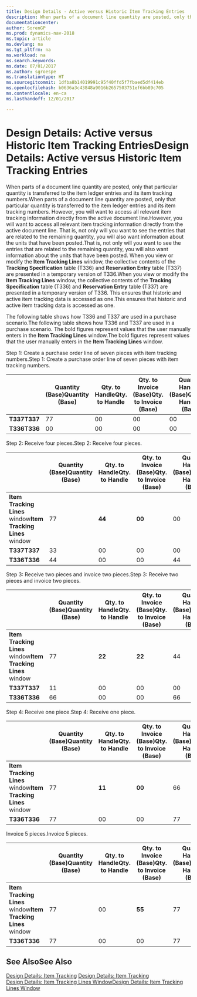 ```yaml
---
title: Design Details - Active versus Historic Item Tracking Entries
description: When parts of a document line quantity are posted, only that particular quantity is transferred to the item ledger entries and its item tracking numbers. However, you will want to access all relevant item tracking information directly from the active document line. That is, not only will you want to see the entries that are related to the remaining quantity, you will also want information about the units that have been posted. When you view or modify the **Item Tracking Lines** window, the collective contents of the **Tracking Specification** table (T336) and **Reservation Entry** table (T337) are presented in a temporary version of T336. This ensures that historic and active item tracking data is accessed as one.
documentationcenter: 
author: SorenGP
ms.prod: dynamics-nav-2018
ms.topic: article
ms.devlang: na
ms.tgt_pltfrm: na
ms.workload: na
ms.search.keywords: 
ms.date: 07/01/2017
ms.author: sgroespe
ms.translationtype: HT
ms.sourcegitcommit: 1dfba8b14019991c95f40ffd5f7fbaed5df414eb
ms.openlocfilehash: b0636a3c43848a9016b2657503751ef6bb89c705
ms.contentlocale: en-ca
ms.lasthandoff: 12/01/2017

---
```

# <a name="design-details-active-versus-historic-item-tracking-entries"></a><span data-ttu-id="ca7c7-107">Design Details: Active versus Historic Item Tracking Entries</span><span class="sxs-lookup"><span data-stu-id="ca7c7-107">Design Details: Active versus Historic Item Tracking Entries</span></span>
<span data-ttu-id="ca7c7-108">When parts of a document line quantity are posted, only that particular quantity is transferred to the item ledger entries and its item tracking numbers.</span><span class="sxs-lookup"><span data-stu-id="ca7c7-108">When parts of a document line quantity are posted, only that particular quantity is transferred to the item ledger entries and its item tracking numbers.</span></span> <span data-ttu-id="ca7c7-109">However, you will want to access all relevant item tracking information directly from the active document line.</span><span class="sxs-lookup"><span data-stu-id="ca7c7-109">However, you will want to access all relevant item tracking information directly from the active document line.</span></span> <span data-ttu-id="ca7c7-110">That is, not only will you want to see the entries that are related to the remaining quantity, you will also want information about the units that have been posted.</span><span class="sxs-lookup"><span data-stu-id="ca7c7-110">That is, not only will you want to see the entries that are related to the remaining quantity, you will also want information about the units that have been posted.</span></span> <span data-ttu-id="ca7c7-111">When you view or modify the **Item Tracking Lines** window, the collective contents of the **Tracking Specification** table (T336) and **Reservation Entry** table (T337) are presented in a temporary version of T336.</span><span class="sxs-lookup"><span data-stu-id="ca7c7-111">When you view or modify the **Item Tracking Lines** window, the collective contents of the **Tracking Specification** table (T336) and **Reservation Entry** table (T337) are presented in a temporary version of T336.</span></span> <span data-ttu-id="ca7c7-112">This ensures that historic and active item tracking data is accessed as one.</span><span class="sxs-lookup"><span data-stu-id="ca7c7-112">This ensures that historic and active item tracking data is accessed as one.</span></span>  

 <span data-ttu-id="ca7c7-113">The following table shows how T336 and T337 are used in a purchase scenario.</span><span class="sxs-lookup"><span data-stu-id="ca7c7-113">The following table shows how T336 and T337 are used in a purchase scenario.</span></span> <span data-ttu-id="ca7c7-114">The bold figures represent values that the user manually enters in the **Item Tracking Lines** window.</span><span class="sxs-lookup"><span data-stu-id="ca7c7-114">The bold figures represent values that the user manually enters in the **Item Tracking Lines** window.</span></span>  

 <span data-ttu-id="ca7c7-115">Step 1: Create a purchase order line of seven pieces with item tracking numbers.</span><span class="sxs-lookup"><span data-stu-id="ca7c7-115">Step 1: Create a purchase order line of seven pieces with item tracking numbers.</span></span>  

||<span data-ttu-id="ca7c7-116">**Quantity (Base)**</span><span class="sxs-lookup"><span data-stu-id="ca7c7-116">**Quantity (Base)**</span></span>|<span data-ttu-id="ca7c7-117">**Qty. to Handle**</span><span class="sxs-lookup"><span data-stu-id="ca7c7-117">**Qty. to Handle**</span></span>|<span data-ttu-id="ca7c7-118">**Qty. to Invoice (Base)**</span><span class="sxs-lookup"><span data-stu-id="ca7c7-118">**Qty. to Invoice (Base)**</span></span>|<span data-ttu-id="ca7c7-119">**Quantity Handled (Base)**</span><span class="sxs-lookup"><span data-stu-id="ca7c7-119">**Quantity Handled (Base)**</span></span>|<span data-ttu-id="ca7c7-120">**Quantity Invoiced (Base)**</span><span class="sxs-lookup"><span data-stu-id="ca7c7-120">**Quantity Invoiced (Base)**</span></span>|  
|-|----------------------------------------------|--------------------------------------------|------------------------------------------------------|-------------------------------------------------------|--------------------------------------------------------|  
|<span data-ttu-id="ca7c7-121">**T337**</span><span class="sxs-lookup"><span data-stu-id="ca7c7-121">**T337**</span></span>|<span data-ttu-id="ca7c7-122">7</span><span class="sxs-lookup"><span data-stu-id="ca7c7-122">7</span></span>|<span data-ttu-id="ca7c7-123">0</span><span class="sxs-lookup"><span data-stu-id="ca7c7-123">0</span></span>|<span data-ttu-id="ca7c7-124">0</span><span class="sxs-lookup"><span data-stu-id="ca7c7-124">0</span></span>|<span data-ttu-id="ca7c7-125">0</span><span class="sxs-lookup"><span data-stu-id="ca7c7-125">0</span></span>|<span data-ttu-id="ca7c7-126">0</span><span class="sxs-lookup"><span data-stu-id="ca7c7-126">0</span></span>|  
|<span data-ttu-id="ca7c7-127">**T336**</span><span class="sxs-lookup"><span data-stu-id="ca7c7-127">**T336**</span></span>|<span data-ttu-id="ca7c7-128">0</span><span class="sxs-lookup"><span data-stu-id="ca7c7-128">0</span></span>|<span data-ttu-id="ca7c7-129">0</span><span class="sxs-lookup"><span data-stu-id="ca7c7-129">0</span></span>|<span data-ttu-id="ca7c7-130">0</span><span class="sxs-lookup"><span data-stu-id="ca7c7-130">0</span></span>|<span data-ttu-id="ca7c7-131">0</span><span class="sxs-lookup"><span data-stu-id="ca7c7-131">0</span></span>|<span data-ttu-id="ca7c7-132">0</span><span class="sxs-lookup"><span data-stu-id="ca7c7-132">0</span></span>|  

 <span data-ttu-id="ca7c7-133">Step 2: Receive four pieces.</span><span class="sxs-lookup"><span data-stu-id="ca7c7-133">Step 2: Receive four pieces.</span></span>  

||<span data-ttu-id="ca7c7-134">**Quantity (Base)**</span><span class="sxs-lookup"><span data-stu-id="ca7c7-134">**Quantity (Base)**</span></span>|<span data-ttu-id="ca7c7-135">**Qty. to Handle**</span><span class="sxs-lookup"><span data-stu-id="ca7c7-135">**Qty. to Handle**</span></span>|<span data-ttu-id="ca7c7-136">**Qty. to Invoice (Base)**</span><span class="sxs-lookup"><span data-stu-id="ca7c7-136">**Qty. to Invoice (Base)**</span></span>|<span data-ttu-id="ca7c7-137">**Quantity Handled (Base)**</span><span class="sxs-lookup"><span data-stu-id="ca7c7-137">**Quantity Handled (Base)**</span></span>|<span data-ttu-id="ca7c7-138">**Quantity Invoiced (Base)**</span><span class="sxs-lookup"><span data-stu-id="ca7c7-138">**Quantity Invoiced (Base)**</span></span>|  
|-|----------------------------------------------|--------------------------------------------|------------------------------------------------------|-------------------------------------------------------|--------------------------------------------------------|  
|<span data-ttu-id="ca7c7-139">**Item Tracking Lines** window</span><span class="sxs-lookup"><span data-stu-id="ca7c7-139">**Item Tracking Lines** window</span></span>|<span data-ttu-id="ca7c7-140">7</span><span class="sxs-lookup"><span data-stu-id="ca7c7-140">7</span></span>|<span data-ttu-id="ca7c7-141">**4**</span><span class="sxs-lookup"><span data-stu-id="ca7c7-141">**4**</span></span>|<span data-ttu-id="ca7c7-142">**0**</span><span class="sxs-lookup"><span data-stu-id="ca7c7-142">**0**</span></span>|<span data-ttu-id="ca7c7-143">0</span><span class="sxs-lookup"><span data-stu-id="ca7c7-143">0</span></span>|<span data-ttu-id="ca7c7-144">0</span><span class="sxs-lookup"><span data-stu-id="ca7c7-144">0</span></span>|  
|<span data-ttu-id="ca7c7-145">**T337**</span><span class="sxs-lookup"><span data-stu-id="ca7c7-145">**T337**</span></span>|<span data-ttu-id="ca7c7-146">3</span><span class="sxs-lookup"><span data-stu-id="ca7c7-146">3</span></span>|<span data-ttu-id="ca7c7-147">0</span><span class="sxs-lookup"><span data-stu-id="ca7c7-147">0</span></span>|<span data-ttu-id="ca7c7-148">0</span><span class="sxs-lookup"><span data-stu-id="ca7c7-148">0</span></span>|<span data-ttu-id="ca7c7-149">0</span><span class="sxs-lookup"><span data-stu-id="ca7c7-149">0</span></span>|<span data-ttu-id="ca7c7-150">0</span><span class="sxs-lookup"><span data-stu-id="ca7c7-150">0</span></span>|  
|<span data-ttu-id="ca7c7-151">**T336**</span><span class="sxs-lookup"><span data-stu-id="ca7c7-151">**T336**</span></span>|<span data-ttu-id="ca7c7-152">4</span><span class="sxs-lookup"><span data-stu-id="ca7c7-152">4</span></span>|<span data-ttu-id="ca7c7-153">0</span><span class="sxs-lookup"><span data-stu-id="ca7c7-153">0</span></span>|<span data-ttu-id="ca7c7-154">0</span><span class="sxs-lookup"><span data-stu-id="ca7c7-154">0</span></span>|<span data-ttu-id="ca7c7-155">4</span><span class="sxs-lookup"><span data-stu-id="ca7c7-155">4</span></span>|<span data-ttu-id="ca7c7-156">0</span><span class="sxs-lookup"><span data-stu-id="ca7c7-156">0</span></span>|  

 <span data-ttu-id="ca7c7-157">Step 3: Receive two pieces and invoice two pieces.</span><span class="sxs-lookup"><span data-stu-id="ca7c7-157">Step 3: Receive two pieces and invoice two pieces.</span></span>  

||<span data-ttu-id="ca7c7-158">**Quantity (Base)**</span><span class="sxs-lookup"><span data-stu-id="ca7c7-158">**Quantity (Base)**</span></span>|<span data-ttu-id="ca7c7-159">**Qty. to Handle**</span><span class="sxs-lookup"><span data-stu-id="ca7c7-159">**Qty. to Handle**</span></span>|<span data-ttu-id="ca7c7-160">**Qty. to Invoice (Base)**</span><span class="sxs-lookup"><span data-stu-id="ca7c7-160">**Qty. to Invoice (Base)**</span></span>|<span data-ttu-id="ca7c7-161">**Quantity Handled (Base)**</span><span class="sxs-lookup"><span data-stu-id="ca7c7-161">**Quantity Handled (Base)**</span></span>|<span data-ttu-id="ca7c7-162">**Quantity Invoiced (Base)**</span><span class="sxs-lookup"><span data-stu-id="ca7c7-162">**Quantity Invoiced (Base)**</span></span>|  
|-|----------------------------------------------|--------------------------------------------|------------------------------------------------------|-------------------------------------------------------|--------------------------------------------------------|  
|<span data-ttu-id="ca7c7-163">**Item Tracking Lines** window</span><span class="sxs-lookup"><span data-stu-id="ca7c7-163">**Item Tracking Lines** window</span></span>|<span data-ttu-id="ca7c7-164">7</span><span class="sxs-lookup"><span data-stu-id="ca7c7-164">7</span></span>|<span data-ttu-id="ca7c7-165">**2**</span><span class="sxs-lookup"><span data-stu-id="ca7c7-165">**2**</span></span>|<span data-ttu-id="ca7c7-166">**2**</span><span class="sxs-lookup"><span data-stu-id="ca7c7-166">**2**</span></span>|<span data-ttu-id="ca7c7-167">4</span><span class="sxs-lookup"><span data-stu-id="ca7c7-167">4</span></span>|<span data-ttu-id="ca7c7-168">0</span><span class="sxs-lookup"><span data-stu-id="ca7c7-168">0</span></span>|  
|<span data-ttu-id="ca7c7-169">**T337**</span><span class="sxs-lookup"><span data-stu-id="ca7c7-169">**T337**</span></span>|<span data-ttu-id="ca7c7-170">1</span><span class="sxs-lookup"><span data-stu-id="ca7c7-170">1</span></span>|<span data-ttu-id="ca7c7-171">0</span><span class="sxs-lookup"><span data-stu-id="ca7c7-171">0</span></span>|<span data-ttu-id="ca7c7-172">0</span><span class="sxs-lookup"><span data-stu-id="ca7c7-172">0</span></span>|<span data-ttu-id="ca7c7-173">0</span><span class="sxs-lookup"><span data-stu-id="ca7c7-173">0</span></span>|<span data-ttu-id="ca7c7-174">0</span><span class="sxs-lookup"><span data-stu-id="ca7c7-174">0</span></span>|  
|<span data-ttu-id="ca7c7-175">**T336**</span><span class="sxs-lookup"><span data-stu-id="ca7c7-175">**T336**</span></span>|<span data-ttu-id="ca7c7-176">6</span><span class="sxs-lookup"><span data-stu-id="ca7c7-176">6</span></span>|<span data-ttu-id="ca7c7-177">0</span><span class="sxs-lookup"><span data-stu-id="ca7c7-177">0</span></span>|<span data-ttu-id="ca7c7-178">0</span><span class="sxs-lookup"><span data-stu-id="ca7c7-178">0</span></span>|<span data-ttu-id="ca7c7-179">6</span><span class="sxs-lookup"><span data-stu-id="ca7c7-179">6</span></span>|<span data-ttu-id="ca7c7-180">2</span><span class="sxs-lookup"><span data-stu-id="ca7c7-180">2</span></span>|  

 <span data-ttu-id="ca7c7-181">Step 4: Receive one piece.</span><span class="sxs-lookup"><span data-stu-id="ca7c7-181">Step 4: Receive one piece.</span></span>  

||<span data-ttu-id="ca7c7-182">**Quantity (Base)**</span><span class="sxs-lookup"><span data-stu-id="ca7c7-182">**Quantity (Base)**</span></span>|<span data-ttu-id="ca7c7-183">**Qty. to Handle**</span><span class="sxs-lookup"><span data-stu-id="ca7c7-183">**Qty. to Handle**</span></span>|<span data-ttu-id="ca7c7-184">**Qty. to Invoice (Base)**</span><span class="sxs-lookup"><span data-stu-id="ca7c7-184">**Qty. to Invoice (Base)**</span></span>|<span data-ttu-id="ca7c7-185">**Quantity Handled (Base)**</span><span class="sxs-lookup"><span data-stu-id="ca7c7-185">**Quantity Handled (Base)**</span></span>|<span data-ttu-id="ca7c7-186">**Quantity Invoiced (Base)**</span><span class="sxs-lookup"><span data-stu-id="ca7c7-186">**Quantity Invoiced (Base)**</span></span>|  
|-|----------------------------------------------|--------------------------------------------|------------------------------------------------------|-------------------------------------------------------|--------------------------------------------------------|  
|<span data-ttu-id="ca7c7-187">**Item Tracking Lines** window</span><span class="sxs-lookup"><span data-stu-id="ca7c7-187">**Item Tracking Lines** window</span></span>|<span data-ttu-id="ca7c7-188">7</span><span class="sxs-lookup"><span data-stu-id="ca7c7-188">7</span></span>|<span data-ttu-id="ca7c7-189">**1**</span><span class="sxs-lookup"><span data-stu-id="ca7c7-189">**1**</span></span>|<span data-ttu-id="ca7c7-190">**0**</span><span class="sxs-lookup"><span data-stu-id="ca7c7-190">**0**</span></span>|<span data-ttu-id="ca7c7-191">6</span><span class="sxs-lookup"><span data-stu-id="ca7c7-191">6</span></span>|<span data-ttu-id="ca7c7-192">2</span><span class="sxs-lookup"><span data-stu-id="ca7c7-192">2</span></span>|  
|<span data-ttu-id="ca7c7-193">**T336**</span><span class="sxs-lookup"><span data-stu-id="ca7c7-193">**T336**</span></span>|<span data-ttu-id="ca7c7-194">7</span><span class="sxs-lookup"><span data-stu-id="ca7c7-194">7</span></span>|<span data-ttu-id="ca7c7-195">0</span><span class="sxs-lookup"><span data-stu-id="ca7c7-195">0</span></span>|<span data-ttu-id="ca7c7-196">0</span><span class="sxs-lookup"><span data-stu-id="ca7c7-196">0</span></span>|<span data-ttu-id="ca7c7-197">7</span><span class="sxs-lookup"><span data-stu-id="ca7c7-197">7</span></span>|<span data-ttu-id="ca7c7-198">2</span><span class="sxs-lookup"><span data-stu-id="ca7c7-198">2</span></span>|  

 <span data-ttu-id="ca7c7-199">Invoice 5 pieces.</span><span class="sxs-lookup"><span data-stu-id="ca7c7-199">Invoice 5 pieces.</span></span>  

||<span data-ttu-id="ca7c7-200">**Quantity (Base)**</span><span class="sxs-lookup"><span data-stu-id="ca7c7-200">**Quantity (Base)**</span></span>|<span data-ttu-id="ca7c7-201">**Qty. to Handle**</span><span class="sxs-lookup"><span data-stu-id="ca7c7-201">**Qty. to Handle**</span></span>|<span data-ttu-id="ca7c7-202">**Qty. to Invoice (Base)**</span><span class="sxs-lookup"><span data-stu-id="ca7c7-202">**Qty. to Invoice (Base)**</span></span>|<span data-ttu-id="ca7c7-203">**Quantity Handled (Base)**</span><span class="sxs-lookup"><span data-stu-id="ca7c7-203">**Quantity Handled (Base)**</span></span>|<span data-ttu-id="ca7c7-204">**Quantity Invoiced (Base)**</span><span class="sxs-lookup"><span data-stu-id="ca7c7-204">**Quantity Invoiced (Base)**</span></span>|  
|-|----------------------------------------------|--------------------------------------------|------------------------------------------------------|-------------------------------------------------------|--------------------------------------------------------|  
|<span data-ttu-id="ca7c7-205">**Item Tracking Lines** window</span><span class="sxs-lookup"><span data-stu-id="ca7c7-205">**Item Tracking Lines** window</span></span>|<span data-ttu-id="ca7c7-206">7</span><span class="sxs-lookup"><span data-stu-id="ca7c7-206">7</span></span>|<span data-ttu-id="ca7c7-207">0</span><span class="sxs-lookup"><span data-stu-id="ca7c7-207">0</span></span>|<span data-ttu-id="ca7c7-208">**5**</span><span class="sxs-lookup"><span data-stu-id="ca7c7-208">**5**</span></span>|<span data-ttu-id="ca7c7-209">7</span><span class="sxs-lookup"><span data-stu-id="ca7c7-209">7</span></span>|<span data-ttu-id="ca7c7-210">2</span><span class="sxs-lookup"><span data-stu-id="ca7c7-210">2</span></span>|  
|<span data-ttu-id="ca7c7-211">**T336**</span><span class="sxs-lookup"><span data-stu-id="ca7c7-211">**T336**</span></span>|<span data-ttu-id="ca7c7-212">7</span><span class="sxs-lookup"><span data-stu-id="ca7c7-212">7</span></span>|<span data-ttu-id="ca7c7-213">0</span><span class="sxs-lookup"><span data-stu-id="ca7c7-213">0</span></span>|<span data-ttu-id="ca7c7-214">0</span><span class="sxs-lookup"><span data-stu-id="ca7c7-214">0</span></span>|<span data-ttu-id="ca7c7-215">7</span><span class="sxs-lookup"><span data-stu-id="ca7c7-215">7</span></span>|<span data-ttu-id="ca7c7-216">7</span><span class="sxs-lookup"><span data-stu-id="ca7c7-216">7</span></span>|  

## <a name="see-also"></a><span data-ttu-id="ca7c7-217">See Also</span><span class="sxs-lookup"><span data-stu-id="ca7c7-217">See Also</span></span>  
 <span data-ttu-id="ca7c7-218">[Design Details: Item Tracking](design-details-item-tracking.md) </span><span class="sxs-lookup"><span data-stu-id="ca7c7-218">[Design Details: Item Tracking](design-details-item-tracking.md) </span></span>  
 [<span data-ttu-id="ca7c7-219">Design Details: Item Tracking Lines Window</span><span class="sxs-lookup"><span data-stu-id="ca7c7-219">Design Details: Item Tracking Lines Window</span></span>](design-details-item-tracking-lines-window.md)

